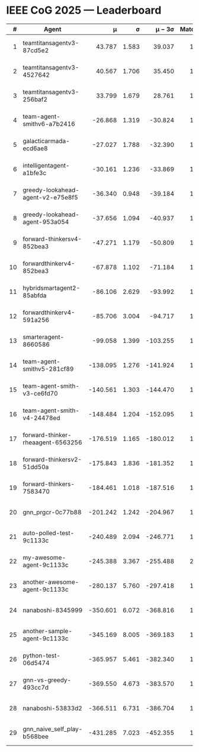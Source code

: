 # IEEE CoG 2025 — Leaderboard

| # | Agent | μ | σ | μ − 3σ | Matches | Updated |
|---:|---|---:|---:|---:|---:|---|
| 1 | teamtitansagentv3-87cd5e2 | 43.787 | 1.583 | 39.037 | 1652 | 2025-08-18 00:43 |
| 2 | teamtitansagentv3-4527642 | 40.567 | 1.706 | 35.450 | 1740 | 2025-08-18 00:43 |
| 3 | teamtitansagentv3-256baf2 | 33.799 | 1.679 | 28.761 | 1712 | 2025-08-18 00:43 |
| 4 | team-agent-smithv6-a7b2416 | -26.868 | 1.319 | -30.824 | 1500 | 2025-08-18 00:43 |
| 5 | galacticarmada-ecd6ae8 | -27.027 | 1.788 | -32.390 | 1860 | 2025-08-18 00:43 |
| 6 | intelligentagent-a1bfe3c | -30.161 | 1.236 | -33.869 | 1344 | 2025-08-18 00:43 |
| 7 | greedy-lookahead-agent-v2-e75e8f5 | -36.340 | 0.948 | -39.184 | 1916 | 2025-08-18 00:43 |
| 8 | greedy-lookahead-agent-953a054 | -37.656 | 1.094 | -40.937 | 1696 | 2025-08-18 00:43 |
| 9 | forward-thinkersv4-852bea3 | -47.271 | 1.179 | -50.809 | 1224 | 2025-08-18 00:43 |
| 10 | forwardthinkerv4-852bea3 | -67.878 | 1.102 | -71.184 | 1215 | 2025-08-18 00:43 |
| 11 | hybridsmartagent2-85abfda | -86.106 | 2.629 | -93.992 | 1608 | 2025-08-18 00:43 |
| 12 | forwardthinkerv4-591a256 | -85.706 | 3.004 | -94.717 | 1530 | 2025-08-18 00:43 |
| 13 | smarteragent-8660586 | -99.058 | 1.399 | -103.255 | 1401 | 2025-08-18 00:43 |
| 14 | team-agent-smithv5-281cf89 | -138.095 | 1.276 | -141.924 | 1760 | 2025-08-18 00:43 |
| 15 | team-agent-smith-v3-ce6fd70 | -140.561 | 1.303 | -144.470 | 1780 | 2025-08-18 00:43 |
| 16 | team-agent-smith-v4-24478ed | -148.484 | 1.204 | -152.095 | 1720 | 2025-08-18 00:43 |
| 17 | forward-thinker-rheaagent-6563256 | -176.519 | 1.165 | -180.012 | 1656 | 2025-08-18 00:43 |
| 18 | forward-thinkersv2-51dd50a | -175.843 | 1.836 | -181.352 | 1516 | 2025-08-18 00:43 |
| 19 | forward-thinkers-7583470 | -184.461 | 1.018 | -187.516 | 1320 | 2025-08-18 00:43 |
| 20 | gnn_prgcr-0c77b88 | -201.242 | 1.242 | -204.967 | 1520 | 2025-08-18 00:43 |
| 21 | auto-polled-test-9c1133c | -240.489 | 2.094 | -246.771 | 1360 | 2025-08-18 00:43 |
| 22 | my-awesome-agent-9c1133c | -245.388 | 3.367 | -255.488 | 2000 | 2025-08-18 00:43 |
| 23 | another-awesome-agent-9c1133c | -280.137 | 5.760 | -297.418 | 1620 | 2025-08-18 00:43 |
| 24 | nanaboshi-8345999 | -350.601 | 6.072 | -368.816 | 1560 | 2025-08-18 00:43 |
| 25 | another-sample-agent-9c1133c | -345.169 | 8.005 | -369.183 | 1580 | 2025-08-18 00:43 |
| 26 | python-test-06d5474 | -365.957 | 5.461 | -382.340 | 1320 | 2025-08-18 00:43 |
| 27 | gnn-vs-greedy-493cc7d | -369.550 | 4.673 | -383.570 | 1460 | 2025-08-18 00:43 |
| 28 | nanaboshi-53833d2 | -366.511 | 6.731 | -386.704 | 1380 | 2025-08-18 00:43 |
| 29 | gnn_naive_self_play-b568bee | -431.285 | 7.023 | -452.355 | 1480 | 2025-08-18 00:43 |
